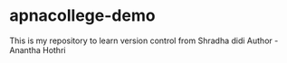 # apnacollege-demo
This is my repository to learn version control from Shradha didi
Author - Anantha Hothri
